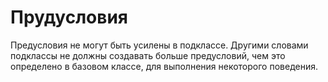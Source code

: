 # Прудусловия
Предусловия не могут быть усилены в подклассе. Другими словами подклассы не должны создавать больше предусловий, чем это определено в базовом классе, для выполнения некоторого поведения.